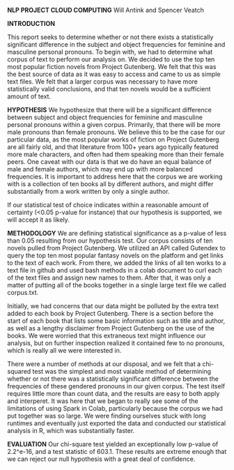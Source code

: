 
**NLP PROJECT CLOUD COMPUTING**
Will Antink and Spencer Veatch

**INTRODUCTION**

This report seeks to determine whether or not there exists a statistically significant difference in the subject and object frequencies for feminine and masculine personal pronouns. To begin with, we had to determine what corpus of text to perform our analysis on. We decided to use the top ten most popular fiction novels from Project Gutenberg. We felt that this was the best source of data as it was easy to access and came to us as simple text files. We felt that a larger corpus was necessary to have more statistically valid conclusions, and that ten novels would be a sufficient amount of text.

**HYPOTHESIS**
We hypothesize that there will be a significant difference between subject and object frequencies for feminine and masculine personal pronouns within a given corpus. Primarily, that there will be more male pronouns than female pronouns. We believe this to be the case for our particular data, as the most popular works of fiction on Project Gutenberg are all fairly old, and that literature from 100+ years ago typically featured more male characters, and often had them speaking more than their female peers. One caveat with our data is that we do have an equal balance of male and female authors, which may end up with more balanced frequencies. It is important to address here that the corpus we are working with is a collection of ten books all by different authors, and might differ substantially from a work written by only a single author.

If our statistical test of choice indicates within a reasonable amount of certainty (<0.05 p-value for instance) that our hypothesis is supported, we will accept it as likely.

**METHODOLOGY**
We are defining statistical significance as a p-value of less than 0.05 resulting from our hypothesis test. Our corpus consists of ten novels pulled from Project Gutenberg. We utilized an API called Gutendex to query the top ten most popular fantasy novels on the platform and get links to the text of each work. From there, we added the links of all ten works to a text file in github and used bash methods in a colab document to curl each of the text files and assign new names to them. After that, it was only a matter of putting all of the books together in a single large text file we called corpus.txt.

Initially, we had concerns that our data might be polluted by the extra text added to each book by Project Gutenberg. There is a section before the start of each book that lists some basic information such as title and author, as well as a lengthy disclaimer from Project Gutenberg on the use of the books. We were worried that this extraneous text might influence our analysis, but on further inspection realized it contained few to no pronouns, which is really all we were interested in.

There were a number of methods at our disposal, and we felt that a chi-squared test was the simplest and most vaiable method of determining whether or not there was a statistically significant difference between the frequencies of these gendered pronouns in our given corpus. The test itself requires little more than count data, and the results are easy to both apply and interperet. It was here that we began to really see some of the limitations of using Spark in Colab, particularly because the corpus we had put together was so large. We were finding ourselves stuck with long runtimes and eventually just exported the data and conducted our statistical analysis in R, which was substantially faster.

**EVALUATION**
Our chi-square test yielded an exceptionally low p-value of 2.2^e-16, and a test statistic of 603.1. These results are extreme enough that we can reject our null hypothesis with a great deal of confidence.
